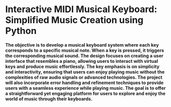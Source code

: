 # Interactive MIDI Musical Keyboard: Simplified Music Creation using Python

<b>The objective is to develop a musical keyboard system where each key corresponds to a specific musical note. When a key is pressed, it triggers the corresponding musical sound. The design focuses on creating a user interface that resembles a piano, allowing users to interact with virtual keys and produce music effortlessly. The key emphasis is on simplicity and interactivity, ensuring that users can enjoy playing music without the complexities of raw audio signals or advanced technologies. The project will also incorporate error handling and refinement techniques to provide users with a seamless experience while playing music. The goal is to offer a straightforward yet engaging platform for users to explore and enjoy the world of music through their keyboards.<b>
